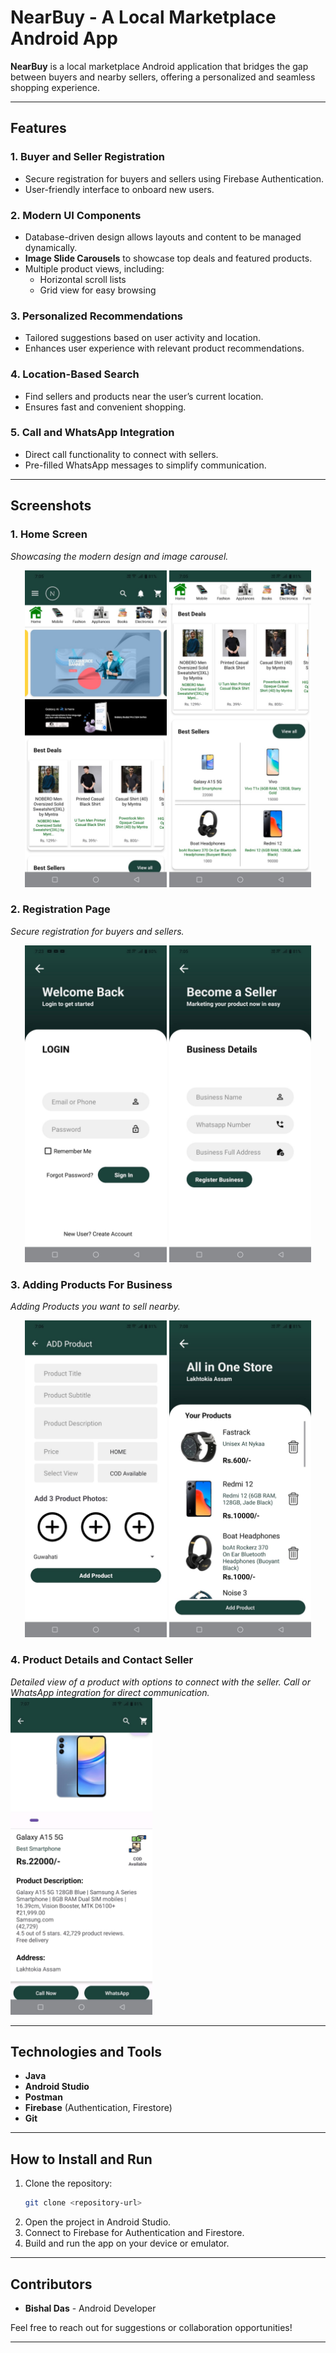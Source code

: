 # **NearBuy - A Local Marketplace Android App**

**NearBuy** is a local marketplace Android application that bridges the gap between buyers and nearby sellers, offering a personalized and seamless shopping experience.

---

## **Features**

### **1. Buyer and Seller Registration**
- Secure registration for buyers and sellers using Firebase Authentication.
- User-friendly interface to onboard new users.

### **2. Modern UI Components**
- Database-driven design allows layouts and content to be managed dynamically.
- **Image Slide Carousels** to showcase top deals and featured products.
- Multiple product views, including:
  - Horizontal scroll lists
  - Grid view for easy browsing

### **3. Personalized Recommendations**
- Tailored suggestions based on user activity and location.
- Enhances user experience with relevant product recommendations.

### **4. Location-Based Search**
- Find sellers and products near the user’s current location.
- Ensures fast and convenient shopping.

### **5. Call and WhatsApp Integration**
- Direct call functionality to connect with sellers.
- Pre-filled WhatsApp messages to simplify communication.

---

## **Screenshots**

### **1. Home Screen**
*Showcasing the modern design and image carousel.*
<p align="center">
    <img src="/home_screen_1.jpg" alt="Home Screen 1" width="45%">
    <img src="/home_screen_2.jpg" alt="Home Screen 2" width="45%">
</p>

### **2. Registration Page**
*Secure registration for buyers and sellers.*
<p align="center">
    <img src="/registration_1.jpg" alt="Buyer Registration" width="45%">
    <img src="/registration_2.jpg" alt="Seller Registration" width="45%">
</p>

### **3. Adding Products For Business**
*Adding Products you want to sell nearby.*
<p align="center">
    <img src="/add_product_1.jpg" alt="Add Product" width="45%">
    <img src="/add_product_2.jpg" alt="Add Product" width="45%">
</p>

### **4. Product Details and Contact Seller**
*Detailed view of a product with options to connect with the seller. Call or WhatsApp integration for direct communication.*
<img src="/product_details.jpg" alt="Product Details" width="45%">

---

## **Technologies and Tools**
- **Java**
- **Android Studio**
- **Postman**
- **Firebase** (Authentication, Firestore)
- **Git**

---

## **How to Install and Run**

1. Clone the repository:
   ```bash
   git clone <repository-url>
   ```
2. Open the project in Android Studio.
3. Connect to Firebase for Authentication and Firestore.
4. Build and run the app on your device or emulator.

---

## **Contributors**
- **Bishal Das** - Android Developer  

Feel free to reach out for suggestions or collaboration opportunities!

---
